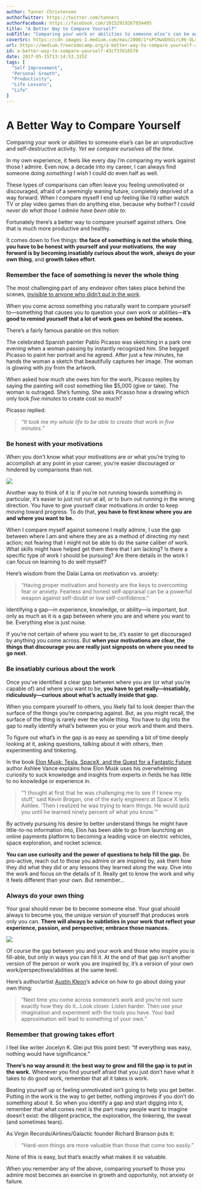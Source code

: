```yaml
---
author: Tanner Christensen
authorTwitter: https://twitter.com/tannerc
authorFacebook: https://facebook.com/10152919267934495
title: "A Better Way to Compare Yourself"
subTitle: "Comparing your work or abilities to someone else’s can be an unproductive and self-destructive activity. Yet we compare ourselves all the..."
coverSrc: https://cdn-images-1.medium.com/max/2000/1*sPCHwUDSGirL06-OLcttvw.jpeg
url: https://medium.freecodecamp.org/a-better-way-to-compare-yourself-43cf37616570
id: a-better-way-to-compare-yourself-43cf37616570
date: 2017-05-15T13:14:53.315Z
tags: [
  "Self Improvement",
  "Personal Growth",
  "Productivity",
  "Life Lessons",
  "Life"
]
---
```

# A Better Way to Compare Yourself

Comparing your work or abilities to someone else’s can be an unproductive and self-destructive activity. _Yet we compare ourselves all the time._

In my own experience, it feels like every day I’m comparing my work against those I admire. Even now, a decade into my career, I can always find someone doing _something_ I wish I could do even half as well.

These types of comparisons can often leave you feeling unmotivated or discouraged, afraid of a seemingly waning future, completely deprived of a way forward. When I compare myself I end up feeling like I’d rather watch TV or play video games than do anything else, because why bother? _I could never do what those I admire have been able to._

Fortunately there’s a better way to compare yourself against others. One that is much more productive and healthy.

It comes down to five things: **the face of something is not the whole thing**, **you have to be honest with yourself and your motivations**, **the way forward is by becoming insatiably curious about the work**, **always do your own thing**, and **growth takes effort**.

### **Remember the face of something is never the whole thing**

The most challenging part of any endeavor often takes place behind the scenes, [invisible to anyone who didn’t put in the work](https://medium.freecodecamp.com/your-best-work-will-be-invisible-a7896c28d3eb).

When you come across something you naturally want to compare yourself to—something that causes you to question your own work or abilities—**it’s good to remind yourself that a lot of work goes on behind the scenes.**

There’s a fairly famous parable on this notion:

The celebrated Spanish painter Pablo Picasso was sketching in a park one evening when a woman passing by instantly recognized him. She begged Picasso to paint her portrait and he agreed. After just a few minutes, he hands the woman a sketch that beautifully captures her image. The woman is glowing with joy from the artwork.

When asked how much she owes him for the work, Picasso replies by saying the painting will cost something like $5,000 (give or take). The woman is outraged. She’s fuming. She asks Picasso how a drawing which only took _five_ _minutes_ to create cost so much?

Picasso replied:

> _“It took me my whole life to be able to create that work in five minutes.”_

### **Be honest with your motivations**

When you don’t know what your motivations are or what you’re trying to accomplish at any point in your career, you’re easier discouraged or hindered by comparisons than not.



![](https://cdn-images-1.medium.com/max/1600/1*0zaZqhEWtjG2h1OE4CeydQ.jpeg)



Another way to think of it is: if you’re not running towards something in particular, it’s easier to just not run at all, or to burn out running in the wrong direction. You have to give yourself clear motivations in order to keep moving toward progress. To do that, **you have to first know where you are and where you want to be.**

When I compare myself against someone I really admire, I use the gap between where I am and where they are as a method of directing my next action; not fearing that I might not be able to do the same caliber of work. What skills might have helped get them there that I am lacking? Is there a specific type of work I should be pursuing? Are there details in the work I can focus on learning to do well myself?

Here’s wisdom from the Dalai Lama on motivation vs. anxiety:

> “Having proper motivation and honesty are the keys to overcoming fear or anxiety. Fearless and honest self-appraisal can be a powerful weapon against self-doubt or low self-confidence.”

Identifying a gap—in experience, knowledge, or ability—is important, but only as much as it is a gap between where you are and where you want to be. Everything else is just noise.

If you’re not certain of where you want to be, it’s easier to get discouraged by anything you come across. But **when your motivations are clear, the things that discourage you are really just signposts on where you need to go next**.

### **Be insatiably curious about the work**

Once you’ve identified a clear gap between where you are (or what you’re capable of) and where you want to be, **you have to get really—insatiably, ridiculously—curious about what’s actually inside that gap.**

When you compare yourself to others, you likely fail to look deeper than the surface of the things you’re comparing against. But, as you might recall, the surface of the thing is rarely ever the whole thing. You have to dig into the gap to really identify what’s between you or your work and them and theirs.

To figure out what’s in the gap is as easy as spending a bit of time deeply looking at it, asking questions, talking about it with others, then experimenting and tinkering.

In the book [Elon Musk: Tesla, SpaceX, and the Quest for a Fantastic Future](http://amzn.to/2pZT5tu) author Ashlee Vance explains how Elon Musk uses his overwhelming curiosity to suck knowledge and insights from experts in fields he has little to no knowledge or experience in.

> “‘I thought at first that he was challenging me to see if I knew my stuff,’ said Kevin Brogan, one of the early engineers at Space X tells Ashlee. ‘Then I realized he was trying to learn things. He would quiz you until he learned ninety percent of what you know.’”

By actively pursuing his desire to better understand things he might have little-to-no information into, Elon has been able to go from launching an online payments platform to becoming a leading voice on electric vehicles, space exploration, and rocket science.

**You can use curiosity and the power of questions to help fill the gap.** Be pro-active, reach out to those you admire or are inspired by, ask them how they did what they did or any lessons they learned along the way. Dive into the work and focus on the details of it. Really get to know the work and why it feels different than your own. But remember…

### Always do your own thing

Your goal should never be to become someone else. Your goal should always to become you, the unique version of yourself that produces work only you can. **There will always be subtleties in your work that reflect your experience, passion, and perspective; embrace those nuances.**



![](https://cdn-images-1.medium.com/max/1200/1*nO5G081To4uHKso87YhdyQ.jpeg)



Of course the gap between you and your work and those who inspire you is fill-able, but only in ways you can fill it. At the end of that gap isn’t another version of the person or work you are inspired by, it’s a version of your own work/perspectives/abilities at the same level.

Here’s author/artist [Austin Kleon](http://austinkleon.com/2017/05/04/dont-ask/)’s advice on how to go about doing your own thing:

> “Next time you come across someone’s work and you’re not sure exactly how they do it…Look closer. Listen harder. Then use your imagination and experiment with the tools you have. Your bad approximation will lead to something of your own.”

### **Remember that growing takes effort**

I feel like writer Jocelyn K. Glei put this point best: “If everything was easy, nothing would have significance.”

**There’s no way around it: the best way to grow and fill the gap is to put in the work.** Whenever you find yourself afraid that you just don’t have what it takes to do good work, remember that all it takes _is_ work.

Beating yourself up or feeling unmotivated isn’t going to help you get better. Putting in the work is the way to get better, nothing improves if you don’t do something about it. So when you identify a gap and start digging into it, remember that what comes next is the part many people want to imagine doesn’t exist: the diligent practice, the exploration, the tinkering, the sweat (and sometimes tears).

As Virgin Records/Airlines/Galactic founder Richard Branson puts it:

> “Hard-won things are more valuable than those that come too easily.”

_None_ of this is easy, but that’s exactly what makes it so valuable.

When you remember any of the above, comparing yourself to those you admire most becomes an exercise in growth and opportunity, not anxiety or failure.








